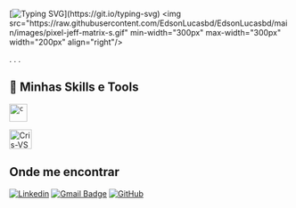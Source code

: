 [![Typing SVG](https://readme-typing-svg.herokuapp.com?font=Fira+Code&pause=1000&color=3CD7F3&width=435&lines=Ol%C3%A1!+Bem+vindos+ao+meu+Github!)](https://git.io/typing-svg)
<img src="https://raw.githubusercontent.com/EdsonLucasbd/EdsonLucasbd/main/images/pixel-jeff-matrix-s.gif"  min-width="300px" max-width="300px" width="200px" align="right"/>

<p align="left"> 
  .
  .
  .
</p>

## 🚀 Minhas Skills e Tools

<code><img height="32" src="https://cdn.iconscout.com/icon/free/png-512/c-programming-569564.png" alt="c"/></code>

<img align="center" alt="Cris-VS" height="35" width="40" src="https://cdn.jsdelivr.net/gh/devicons/devicon/icons/vscode/vscode-original.svg">

<p align="left">

<p align="left">
  
## Onde me encontrar

[![Linkedin](https://img.shields.io/badge/-username-blue?style=flat-square&logo=Linkedin&logoColor=white&link=LINK-DO-SEU-LINKEDIN)](LINK-DO-SEU-LINKEDIN)
[![Gmail Badge](https://img.shields.io/badge/-contactcoutinho506@gmail.com-006bed?style=flat-square&logo=Gmail&logoColor=white&link=mailto:contactcoutinho506@gmail.com)](mailto:contactcoutinho506@gmail.com)
[![GitHub](https://img.shields.io/github/followers/iuricode?label=follow&style=social)](https://github.com/CoutinhooX)
